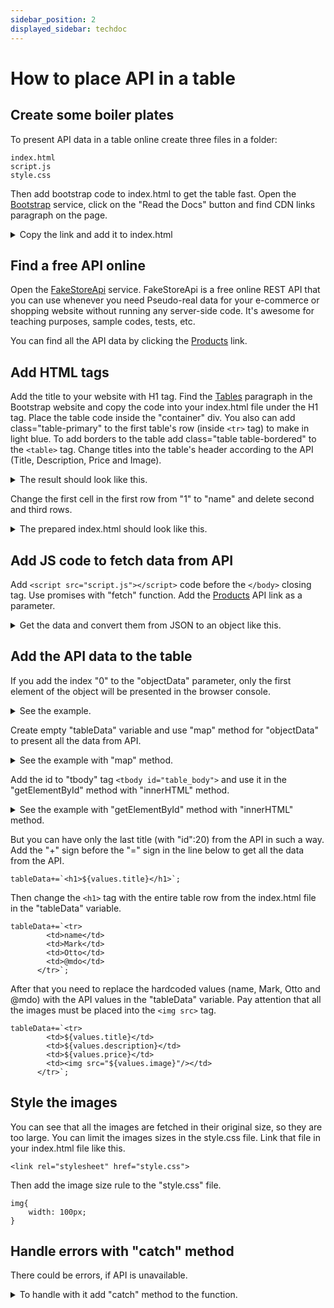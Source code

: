 ```yaml
---
sidebar_position: 2
displayed_sidebar: techdoc
---
```


# How to place API in a table


## Create some boiler plates

To present API data in a table online create three files in a folder:

    index.html
    script.js
    style.css

Then add bootstrap code to index.html to get the table fast. Open the [Bootstrap](https://getbootstrap.com/) service, click on the "Read the Docs" button and find CDN links paragraph on the page. 
<details>
  <summary>Copy the link and add it to index.html</summary>

```
<!DOCTYPE html>
<html lang="en">
<head>
    <meta charset="UTF-8">
    <meta http-equiv="X-UA-Compatible" content="IE=edge">
    <meta name="viewport" content="width=device-width, initial-scale=1.0">
    <title>API data in table</title>
    <link rel="stylesheet" href="https://cdn.jsdelivr.net/npm/bootstrap@5.2.2/dist/css/bootstrap.min.css">
</head>
<body>
    
</body>
</html>
```
</details>

## Find a free API online

Open the [FakeStoreApi](https://fakestoreapi.com/docs) service. FakeStoreApi is a free online REST API that you can use whenever you need Pseudo-real data for your e-commerce or shopping website without running any server-side code. It's awesome for teaching purposes, sample codes, tests, etc.

You can find all the API data by clicking the [Products](https://fakestoreapi.com/products) link. 

## Add HTML tags

Add the title to your website with H1 tag. Find the [Tables](https://getbootstrap.com/docs/5.2/content/tables/#overview) paragraph in the Bootstrap website and copy the code into your index.html file under the H1 tag. Place the table code inside the "container" div. 
You also can add class="table-primary" to the first table's row (inside `<tr>` tag) to make in light blue. To add borders to the table add class="table table-bordered" to the `<table>` tag.
Change titles into the table's header according to the API (Title, Description, Price and Image).

<details>
  <summary>The result should look like this.</summary>

```
<!DOCTYPE html>
<html lang="en">
<head>
    <meta charset="UTF-8">
    <meta http-equiv="X-UA-Compatible" content="IE=edge">
    <meta name="viewport" content="width=device-width, initial-scale=1.0">
    <title>API data in table</title>
    <link rel="stylesheet" href="https://cdn.jsdelivr.net/npm/bootstrap@5.2.2/dist/css/bootstrap.min.css">
</head>
<body>
    <h1 class="text-center">Storing API data in table</h1>
    <div class="container">
        <table class="table table-bordered">
            <thead>
              <tr class="table-primary">
                <th scope="col">#</th>
                <th scope="col">First</th>
                <th scope="col">Last</th>
                <th scope="col">Handle</th>
              </tr>
            </thead>
            <tbody>
              <tr>
                <th scope="row">1</th>
                <td>Mark</td>
                <td>Otto</td>
                <td>@mdo</td>
              </tr>
              <tr>
                <td>2</td>
                <td>Jacob</td>
                <td>Thornton</td>
                <td>@fat</td>
              </tr>
              <tr>
                <th scope="row">3</th>
                <td colspan="2">Larry the Bird</td>
                <td>@twitter</td>
              </tr>
            </tbody>
          </table>
    </div>

</body>
</html>
```
</details>

Change the first cell in the first row from "1" to "name" and delete second and third rows.

<details>
  <summary>The prepared index.html should look like this.</summary>

```
<!DOCTYPE html>
<html lang="en">
<head>
    <meta charset="UTF-8">
    <meta http-equiv="X-UA-Compatible" content="IE=edge">
    <meta name="viewport" content="width=device-width, initial-scale=1.0">
    <title>API data in table</title>
    <link rel="stylesheet" href="https://cdn.jsdelivr.net/npm/bootstrap@5.2.2/dist/css/bootstrap.min.css">
</head>
<body>
    <h1 class="text-center">Storing API data in table</h1>
    <div class="container">
        <table class="table table-bordered">
            <thead>
              <tr class="table-primary">
                <th scope="col">Title</th>
                <th scope="col">Description</th>
                <th scope="col">Price</th>
                <th scope="col">Image</th>
              </tr>
            </thead>
            <tbody>
              <tr>
                <td>name</td>
                <td>Mark</td>
                <td>Otto</td>
                <td>@mdo</td>
              </tr>
            </tbody>
          </table>
    </div>

</body>
</html>
```

</details>

## Add JS code to fetch data from API

Add `<script src="script.js"></script>` code before the `</body>` closing tag. Use promises with "fetch" function. Add the [Products](https://fakestoreapi.com/products) API link as a parameter. 

<details>
  <summary>Get the data and convert them from JSON to an object like this.</summary>

```
fetch("https://fakestoreapi.com/products").then((data)=>{
    // console.log(data); the data is in json format
    return data.json(); // the data is converted to an object
}).then((objectData)=>{
    //console.log(objectData); the data is presented as an object in your browser console
})
```
</details>

## Add the API data to the table

If you add the index "0" to the "objectData" parameter, only the first element of the object will be presented in the browser console.
<details>
  <summary>See the example.</summary>

```
fetch("https://fakestoreapi.com/products").then((data)=>{
    // console.log(data); the data is in json format
    return data.json(); // the data is converted to an object
}).then((objectData)=>{
    //console.log(objectData[0]); the data is presented as an object in your browser console, [0] index shows only the first element in the console 
})
```
</details>

Create empty "tableData" variable and use "map" method for "objectData" to present all the data from API.
<details>
  <summary>See the example with "map" method.</summary>

```
fetch("https://fakestoreapi.com/products").then((data)=>{
    // console.log(data); the data is in json format
    return data.json(); // the data is converted to an object
}).then((objectData)=>{
    console.log(objectData[0].title); //the data is presented as an object in your browser console
    let tableData="";
    objectData.map((values)=>{
        tableData=`<h1>${values.title}</h1>`;
    })
})
```
</details>

Add the id to "tbody" tag `<tbody id="table_body">` and use it in the "getElementById" method with "innerHTML" method.
<details>
  <summary>See the example with "getElementById" method with "innerHTML" method.</summary>

```
fetch("https://fakestoreapi.com/products").then((data)=>{
    // console.log(data); the data is in json format
    return data.json(); // the data is converted to an object
}).then((objectData)=>{
    console.log(objectData[0].title); //the data is presented as an object in your browser console
    let tableData="";
    objectData.map((values)=>{
        tableData=`<h1>${values.title}</h1>`;
    });
    document.getElementById("table_body").innerHTML=tableData;
})
```
</details>

But you can have only the last title (with "id":20) from the API in such a way. Add the "+" sign before the "=" sign in the line below to get all the data from the API.

```
tableData+=`<h1>${values.title}</h1>`;
``` 
Then change the `<h1>` tag with the entire table row from the index.html file in the "tableData" variable.
``` 
tableData+=`<tr>
        <td>name</td>
        <td>Mark</td>
        <td>Otto</td>
        <td>@mdo</td>
      </tr>`;
``` 
After that you need to replace the hardcoded values (name, Mark, Otto and @mdo) with the API values in the "tableData" variable. Pay attention that all the images must be placed into the `<img src>` tag.

```
tableData+=`<tr>
        <td>${values.title}</td>
        <td>${values.description}</td>
        <td>${values.price}</td>
        <td><img src="${values.image}"/></td>
      </tr>`;  
``` 

## Style the images

You can see that all the images are fetched in their original size, so they are too large. You can limit the images sizes in the style.css file. Link that file in your index.html file like this.
```
<link rel="stylesheet" href="style.css">
```
Then add the image size rule to the "style.css" file.
```
img{
    width: 100px;
}
```

## Handle errors with "catch" method

There could be errors, if API is unavailable. 
<details>
  <summary>To handle with it add "catch" method to the function.</summary>

```
fetch("https://fakestoreapi.com/products").then((data)=>{
    // console.log(data); the data is in json format
    return data.json(); // the data is converted to an object
}).then((objectData)=>{
    //console.log(objectData[0].title); //the data is presented as an object in your browser console
    let tableData="";
    objectData.map((values)=>{
        tableData+=`<tr>
        <td>${values.title}</td>
        <td>${values.description}</td>
        <td>${values.price}</td>
        <td><img src="${values.image}"/></td>
      </tr>`; 
    });
    document.getElementById("table_body").innerHTML=tableData;
}).catch((err)=>{
    console.log(err);
})
```
</details>


